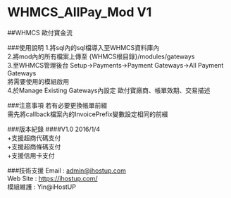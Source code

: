 # WHMCS_AllPay_Mod V1
##WHMCS 歐付寶金流

###使用說明
1.將sql內的sql檔導入至WHMCS資料庫內  
2.將mod內的所有檔案上傳至 {WHMCS根目錄}/modules/gateways  
3.至WHMCS管理後台 Setup->Payments->Payment Gateways->All Payment Gateways  
將需要使用的模組啟用  
4.於Manage Existing Gateways內設定 歐付寶廠商、帳單效期、交易描述  

###注意事項
若有必要更換帳單前綴  
需先將callback檔案內的InvoicePrefix變數設定相同的前綴

###版本紀錄
####V1.0
2016/1/4   
+支援超商代碼支付  
+支援超商條碼支付  
+支援信用卡支付  

###技術支援
Email : admin@ihostup.com  
Web Site : https://ihostup.com/   
模組維護 : Yin@iHostUP
